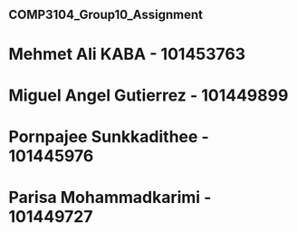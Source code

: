 ## COMP3104_Group10_Assignment ##

# Mehmet Ali KABA - 101453763 #
# Miguel Angel Gutierrez - 101449899 #
# Pornpajee Sunkkadithee - 101445976 #
# Parisa Mohammadkarimi - 101449727 #